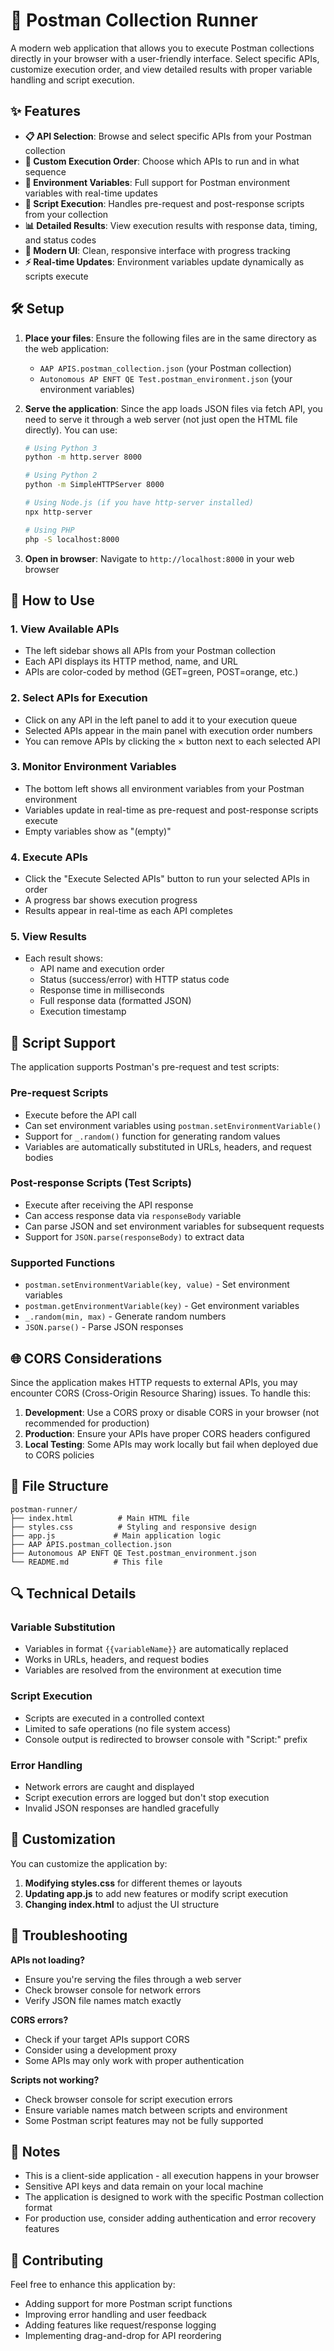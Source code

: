 # 🚀 Postman Collection Runner

A modern web application that allows you to execute Postman collections directly in your browser with a user-friendly interface. Select specific APIs, customize execution order, and view detailed results with proper variable handling and script execution.

## ✨ Features

- **📋 API Selection**: Browse and select specific APIs from your Postman collection
- **🔄 Custom Execution Order**: Choose which APIs to run and in what sequence
- **🔧 Environment Variables**: Full support for Postman environment variables with real-time updates
- **📝 Script Execution**: Handles pre-request and post-response scripts from your collection
- **📊 Detailed Results**: View execution results with response data, timing, and status codes
- **🎨 Modern UI**: Clean, responsive interface with progress tracking
- **⚡ Real-time Updates**: Environment variables update dynamically as scripts execute

## 🛠️ Setup

1. **Place your files**: Ensure the following files are in the same directory as the web application:
   - `AAP APIS.postman_collection.json` (your Postman collection)
   - `Autonomous AP ENFT QE Test.postman_environment.json` (your environment variables)

2. **Serve the application**: Since the app loads JSON files via fetch API, you need to serve it through a web server (not just open the HTML file directly). You can use:

   ```bash
   # Using Python 3
   python -m http.server 8000

   # Using Python 2
   python -m SimpleHTTPServer 8000

   # Using Node.js (if you have http-server installed)
   npx http-server

   # Using PHP
   php -S localhost:8000
   ```

3. **Open in browser**: Navigate to `http://localhost:8000` in your web browser

## 🎯 How to Use

### 1. **View Available APIs**
- The left sidebar shows all APIs from your Postman collection
- Each API displays its HTTP method, name, and URL
- APIs are color-coded by method (GET=green, POST=orange, etc.)

### 2. **Select APIs for Execution**
- Click on any API in the left panel to add it to your execution queue
- Selected APIs appear in the main panel with execution order numbers
- You can remove APIs by clicking the × button next to each selected API

### 3. **Monitor Environment Variables**
- The bottom left shows all environment variables from your Postman environment
- Variables update in real-time as pre-request and post-response scripts execute
- Empty variables show as "(empty)"

### 4. **Execute APIs**
- Click the "Execute Selected APIs" button to run your selected APIs in order
- A progress bar shows execution progress
- Results appear in real-time as each API completes

### 5. **View Results**
- Each result shows:
  - API name and execution order
  - Status (success/error) with HTTP status code
  - Response time in milliseconds
  - Full response data (formatted JSON)
  - Execution timestamp

## 🔧 Script Support

The application supports Postman's pre-request and test scripts:

### Pre-request Scripts
- Execute before the API call
- Can set environment variables using `postman.setEnvironmentVariable()`
- Support for `_.random()` function for generating random values
- Variables are automatically substituted in URLs, headers, and request bodies

### Post-response Scripts (Test Scripts)
- Execute after receiving the API response
- Can access response data via `responseBody` variable
- Can parse JSON and set environment variables for subsequent requests
- Support for `JSON.parse(responseBody)` to extract data

### Supported Functions
- `postman.setEnvironmentVariable(key, value)` - Set environment variables
- `postman.getEnvironmentVariable(key)` - Get environment variables
- `_.random(min, max)` - Generate random numbers
- `JSON.parse()` - Parse JSON responses

## 🌐 CORS Considerations

Since the application makes HTTP requests to external APIs, you may encounter CORS (Cross-Origin Resource Sharing) issues. To handle this:

1. **Development**: Use a CORS proxy or disable CORS in your browser (not recommended for production)
2. **Production**: Ensure your APIs have proper CORS headers configured
3. **Local Testing**: Some APIs may work locally but fail when deployed due to CORS policies

## 📁 File Structure

```
postman-runner/
├── index.html          # Main HTML file
├── styles.css          # Styling and responsive design
├── app.js             # Main application logic
├── AAP APIS.postman_collection.json
├── Autonomous AP ENFT QE Test.postman_environment.json
└── README.md          # This file
```

## 🔍 Technical Details

### Variable Substitution
- Variables in format `{{variableName}}` are automatically replaced
- Works in URLs, headers, and request bodies
- Variables are resolved from the environment at execution time

### Script Execution
- Scripts are executed in a controlled context
- Limited to safe operations (no file system access)
- Console output is redirected to browser console with "Script:" prefix

### Error Handling
- Network errors are caught and displayed
- Script execution errors are logged but don't stop execution
- Invalid JSON responses are handled gracefully

## 🚀 Customization

You can customize the application by:

1. **Modifying styles.css** for different themes or layouts
2. **Updating app.js** to add new features or modify script execution
3. **Changing index.html** to adjust the UI structure

## 🐛 Troubleshooting

**APIs not loading?**
- Ensure you're serving the files through a web server
- Check browser console for network errors
- Verify JSON file names match exactly

**CORS errors?**
- Check if your target APIs support CORS
- Consider using a development proxy
- Some APIs may only work with proper authentication

**Scripts not working?**
- Check browser console for script execution errors
- Ensure variable names match between scripts and environment
- Some Postman script features may not be fully supported

## 📝 Notes

- This is a client-side application - all execution happens in your browser
- Sensitive API keys and data remain on your local machine
- The application is designed to work with the specific Postman collection format
- For production use, consider adding authentication and error recovery features

## 🤝 Contributing

Feel free to enhance this application by:
- Adding support for more Postman script functions
- Improving error handling and user feedback
- Adding features like request/response logging
- Implementing drag-and-drop for API reordering